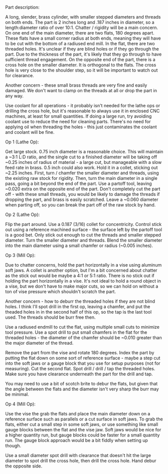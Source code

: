 Part description:

A long, slender, brass cylinder, with smaller stepped diameters and threads on both ends. The part is 2 inches long and .187 inches in diameter, so a length:diameter ratio of over 10:1. Chatter / rigidity will be a main concern. On one end of the main diameter, there are two flats, 180 degrees apart. These flats have a small corner radius at both ends, meaning they will have to be cut with the bottom of a radiused end mill. In the flat, there are two threaded holes. It's unclear if they are blind holes or if they go through the part. Due to the thickness of the part, it's likely that they go through to have sufficient thread engagement. On the opposite end of the part, there is a cross hole on the smaller diameter. It is orthogonal to the flats. The cross hole is very close to the shoulder step, so it will be important to watch out for clearance.

Another concern - these small brass threads are very fine and easily damaged. We don't want to clamp on the threads at all or drop the part in any way.

Use coolant for all operations - it probably isn't needed for the lathe ops or drilling the cross hole, but it's reasonable to always use it in enclosed CNC machines, at least for small quantities. If doing a large run, try avoiding coolant use to reduce the need for cleaning parts. There's no need for applying oil when threading the holes - this just contaminates the coolant and coolant will be fine.

Op 1 (Lathe Op):

Get large stock. 0.75 inch diameter is a reasonable choice. This will maintain a ~3:1 L:D ratio, and the single cut to a finished diameter will be taking off ~0.25 inches of radius of material - a large cut, but manageable with a slow feed rate in brass. 0.5 inch could also work. Hold it in a collet, sticking out ~2.25 inches. First, turn / chamfer the smaller diameter and threads, using the existing raw stock for rigidity. Then, turn the main diameter in a single pass, going a bit beyond the end of the part. Use a partoff tool, leaving ~0.020 extra on the opposite end of the part. Don't completely cut the part off - with these small threads, you would be likely to damage the threads if dropping the part, and brass is easily scratched. Leave a ~0.060 diameter when parting off, so you can break the part off of the raw stock by hand.

Op 2 (Lathe Op):

Flip the part around. Use a 0.187 (3/16) collet for concentricity. Control stick out using a reference machined surface - the surface left by the partoff tool is a good bet. Only stick out enough to cut the threads and smaller stepped diameter. Turn the smaller diameter and threads. Blend the smaller diameter into the main diameter using a small chamfer or radius (~0.005 inches).

Op 3 (Mill Op):

Due to chatter concerns, hold the part horizontally in a vise using aluminum soft jaws. A collet is another option, but I'm a bit concerned about chatter as the stick out would be maybe a 4:1 or 5:1 ratio. There is no stick out if holding the part horizontally in a vise. It's not ideal to hold a round object in a vise, but we don't have to make major cuts, so we can hold on without a ton of vise pressure which shouldn't scratch the part.

Another concern - how to deburr the threaded holes if they are not blind holes. I think I'll spot drill in the first op, leaving a chamfer, and put the theaded holes in in the second half of this op, so the tap is the last tool used. The threads should be burr free then.

Use a radiused endmill to cut the flat, using multiple small cuts to minimize tool pressure. Use a spot drill to put small chamfers in the flat for the threaded holes - the diameter of the chamfer should be ~0.010 greater than the major diameter of the thread.

Remove the part from the vise and rotate 180 degrees. Index the part by putting the flat down on some sort of reference surface - maybe a step cut into the soft jaws or a gauge block that you use for setup purposes (not for measuring). Cut the second flat. Spot drill / drill / tap the threaded holes. Make sure you have clearance underneath the part for the drill and tap.

You may need to use a bit of scotch brite to debur the flats, but given that the angle between the flats and the diameter isn't very sharp the burr may be minimal.

Op 4 (Mill Op):

Use the vise the grab the flats and place the main diameter down on a reference surface such as parallels or a cut surface in soft jaws. To grab the flats, either cut a small step in some soft jaws, or use something like small gauge blocks between the flat and the vise jaw. Soft jaws would be nice for a higher quantity run, but gauge blocks could be faster for a small quantity run. The gauge block approach would be a bit fiddly when setting up though.

Use a small diameter spot drill with clearance that doesn't hit the large diameter to spot drill the cross hole, then drill the cross hole. Hand debur the opposite side.